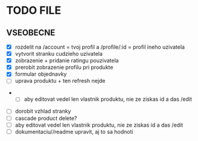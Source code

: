 # TODO FILE

## VSEOBECNE

- [x] rozdelit na /account = tvoj profil a /profile/:id = profil ineho uzivatela
- [x] vytvorit stranku cudzieho uzivatela
- [x] zobrazenie + pridanie ratingu pouzivatela
- [x] prerobit zobrazenie profilu pri produkte
- [x] formular objednavky
- [ ] uprava produktu + ten refresh nejde
- -[ ] aby editovat vedel len vlastnik produktu, nie ze ziskas id a das /edit
- [ ] dorobit vzhlad stranky
- [ ] cascade product delete?
- [ ] aby editovat vedel len vlastnik produktu, nie ze ziskas id a das /edit
- [ ] dokumentaciu//readme upravit, aj to sa hodnoti
